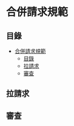 # 合併請求規範

## 目錄

<!-- @import "[TOC]" {cmd="toc" depthFrom=1 depthTo=6 orderedList=false} -->
<!-- code_chunk_output -->

- [合併請求規範](#合併請求規範)
  - [目錄](#目錄)
  - [拉請求](#拉請求)
  - [審查](#審查)

<!-- /code_chunk_output -->

## 拉請求

## 審查
